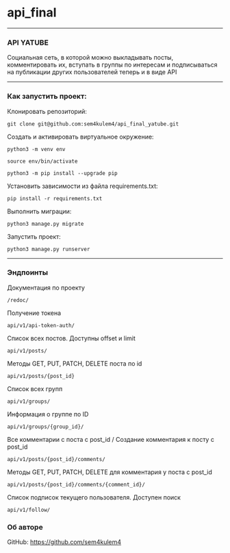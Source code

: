 # api_final

---

### API YATUBE

Социальная сеть, в которой можно выкладывать посты, комментировать их,
вступать в группы по интересам и подписываться на публикации других пользователей
теперь и в виде API


---
### Как запустить проект:

Клонировать репозиторий:

```
git clone git@github.com:sem4kulem4/api_final_yatube.git
```

Cоздать и активировать виртуальное окружение:

```
python3 -m venv env
```

```
source env/bin/activate
```

```
python3 -m pip install --upgrade pip
```

Установить зависимости из файла requirements.txt:

```
pip install -r requirements.txt
```

Выполнить миграции:

```
python3 manage.py migrate
```

Запустить проект:

```
python3 manage.py runserver
```
---
### Эндпоинты

Документация по проекту
```
/redoc/
```

Получение токена
```
api/v1/api-token-auth/
```
Список всех постов. Доступны offset и limit
```
api/v1/posts/
```
Методы GET, PUT, PATCH, DELETE поста по id
```
api/v1/posts/{post_id}
```
Список всех групп
```
api/v1/groups/
```
Информация о группе по ID
```
api/v1/groups/{group_id}/
```
Все комментарии с поста с post_id / Создание комментария к посту с post_id
```
api/v1/posts/{post_id}/comments/
```
Методы GET, PUT, PATCH, DELETE для комментария у поста с post_id
```
api/v1/posts/{post_id}/comments/{comment_id}/
```
Список подписок текущего пользователя. Доступен поиск
```
api/v1/follow/
```

### Об авторе
GitHub: https://github.com/sem4kulem4